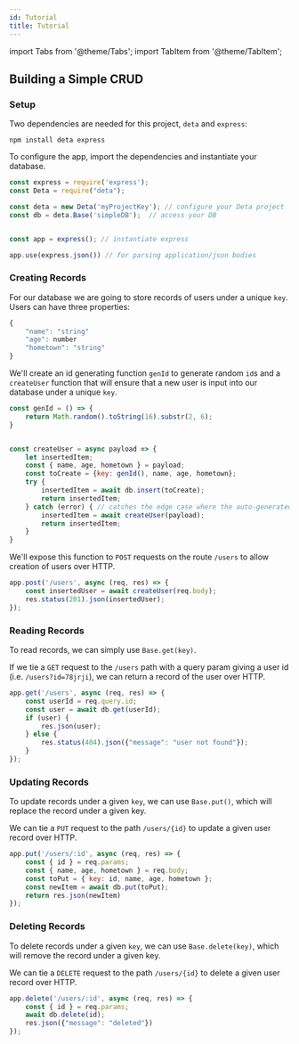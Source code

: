 ```yaml
---
id: Tutorial
title: Tutorial
---
```

import Tabs from '@theme/Tabs';
import TabItem from '@theme/TabItem';


## Building a Simple CRUD


### Setup

Two dependencies are needed for this project, `deta` and `express`:

```shell
npm install deta express
```


To configure the app, import the dependencies and instantiate your database.

```js
const express = require('express');
const Deta = require("deta");

const deta = new Deta('myProjectKey'); // configure your Deta project
const db = deta.Base('simpleDB');  // access your DB


const app = express(); // instantiate express

app.use(express.json()) // for parsing application/json bodies
```


### Creating Records

For our database we are going to store records of users under a unique `key`. Users can have three properties:

```js
{
    "name": "string"
    "age": number
    "hometown": "string"
}

```

We'll create an id generating function `genId` to generate random `id`s and a `createUser` function that will ensure that a new user is input into our database under a unique `key`.

```js
const genId = () => {
    return Math.random().toString(16).substr(2, 6);
}


const createUser = async payload => {
    let insertedItem;
    const { name, age, hometown } = payload;
    const toCreate = {key: genId(), name, age, hometown};
    try {
        insertedItem = await db.insert(toCreate);
        return insertedItem;
    } catch (error) { // catches the edge case where the auto-generated key already exists
        insertedItem = await createUser(payload);
        return insertedItem;
    }
}
```

We'll expose this function to `POST` requests on the route `/users` to allow creation of users over HTTP.

```js
app.post('/users', async (req, res) => {
    const insertedUser = await createUser(req.body);
    res.status(201).json(insertedUser);
});
```

### Reading Records

To read records, we can simply use `Base.get(key)`. 

If we tie a `GET` request to the `/users` path with a query param giving a user id (i.e. `/users?id=78jrji`), we can return a record of the user over HTTP.

```js
app.get('/users', async (req, res) => {
    const userId = req.query.id;
    const user = await db.get(userId);
    if (user) {
        res.json(user);
    } else {
        res.status(404).json({"message": "user not found"});
    }
});
```

### Updating Records

To update records under a given `key`, we can use `Base.put()`, which will replace the record under a given key.

We can tie a `PUT` request to the path `/users/{id}` to update a given user record over HTTP.

```js
app.put('/users/:id', async (req, res) => {
    const { id } = req.params;
    const { name, age, hometown } = req.body;
    const toPut = { key: id, name, age, hometown };
    const newItem = await db.put(toPut);
    return res.json(newItem)
});
```


### Deleting Records

To delete records under a given `key`, we can use `Base.delete(key)`, which will remove the record under a given key.

We can tie a `DELETE` request to the path `/users/{id}` to delete a given user record over HTTP.

```js
app.delete('/users/:id', async (req, res) => {
    const { id } = req.params;
    await db.delete(id);
    res.json({"message": "deleted"})
});
```
